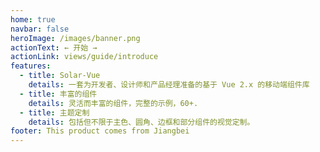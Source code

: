 ```yaml
---
home: true
navbar: false
heroImage: /images/banner.png
actionText: ← 开始 →
actionLink: views/guide/introduce
features:
  - title: Solar-Vue
    details: 一套为开发者、设计师和产品经理准备的基于 Vue 2.x 的移动端组件库
  - title: 丰富的组件
    details: 灵活而丰富的组件，完整的示例，60+.
  - title: 主题定制
    details: 包括但不限于主色、圆角、边框和部分组件的视觉定制。
footer: This product comes from Jiangbei
---
```

